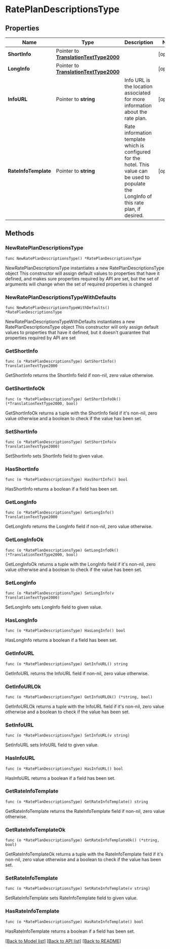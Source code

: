 # RatePlanDescriptionsType

## Properties

Name | Type | Description | Notes
------------ | ------------- | ------------- | -------------
**ShortInfo** | Pointer to [**TranslationTextType2000**](TranslationTextType2000.md) |  | [optional] 
**LongInfo** | Pointer to [**TranslationTextType2000**](TranslationTextType2000.md) |  | [optional] 
**InfoURL** | Pointer to **string** | Info URL is the location associated for more information about the rate plan. | [optional] 
**RateInfoTemplate** | Pointer to **string** | Rate information template which is configured for the hotel. This value can be used to populate the LongInfo of this rate plan, if desired. | [optional] 

## Methods

### NewRatePlanDescriptionsType

`func NewRatePlanDescriptionsType() *RatePlanDescriptionsType`

NewRatePlanDescriptionsType instantiates a new RatePlanDescriptionsType object
This constructor will assign default values to properties that have it defined,
and makes sure properties required by API are set, but the set of arguments
will change when the set of required properties is changed

### NewRatePlanDescriptionsTypeWithDefaults

`func NewRatePlanDescriptionsTypeWithDefaults() *RatePlanDescriptionsType`

NewRatePlanDescriptionsTypeWithDefaults instantiates a new RatePlanDescriptionsType object
This constructor will only assign default values to properties that have it defined,
but it doesn't guarantee that properties required by API are set

### GetShortInfo

`func (o *RatePlanDescriptionsType) GetShortInfo() TranslationTextType2000`

GetShortInfo returns the ShortInfo field if non-nil, zero value otherwise.

### GetShortInfoOk

`func (o *RatePlanDescriptionsType) GetShortInfoOk() (*TranslationTextType2000, bool)`

GetShortInfoOk returns a tuple with the ShortInfo field if it's non-nil, zero value otherwise
and a boolean to check if the value has been set.

### SetShortInfo

`func (o *RatePlanDescriptionsType) SetShortInfo(v TranslationTextType2000)`

SetShortInfo sets ShortInfo field to given value.

### HasShortInfo

`func (o *RatePlanDescriptionsType) HasShortInfo() bool`

HasShortInfo returns a boolean if a field has been set.

### GetLongInfo

`func (o *RatePlanDescriptionsType) GetLongInfo() TranslationTextType2000`

GetLongInfo returns the LongInfo field if non-nil, zero value otherwise.

### GetLongInfoOk

`func (o *RatePlanDescriptionsType) GetLongInfoOk() (*TranslationTextType2000, bool)`

GetLongInfoOk returns a tuple with the LongInfo field if it's non-nil, zero value otherwise
and a boolean to check if the value has been set.

### SetLongInfo

`func (o *RatePlanDescriptionsType) SetLongInfo(v TranslationTextType2000)`

SetLongInfo sets LongInfo field to given value.

### HasLongInfo

`func (o *RatePlanDescriptionsType) HasLongInfo() bool`

HasLongInfo returns a boolean if a field has been set.

### GetInfoURL

`func (o *RatePlanDescriptionsType) GetInfoURL() string`

GetInfoURL returns the InfoURL field if non-nil, zero value otherwise.

### GetInfoURLOk

`func (o *RatePlanDescriptionsType) GetInfoURLOk() (*string, bool)`

GetInfoURLOk returns a tuple with the InfoURL field if it's non-nil, zero value otherwise
and a boolean to check if the value has been set.

### SetInfoURL

`func (o *RatePlanDescriptionsType) SetInfoURL(v string)`

SetInfoURL sets InfoURL field to given value.

### HasInfoURL

`func (o *RatePlanDescriptionsType) HasInfoURL() bool`

HasInfoURL returns a boolean if a field has been set.

### GetRateInfoTemplate

`func (o *RatePlanDescriptionsType) GetRateInfoTemplate() string`

GetRateInfoTemplate returns the RateInfoTemplate field if non-nil, zero value otherwise.

### GetRateInfoTemplateOk

`func (o *RatePlanDescriptionsType) GetRateInfoTemplateOk() (*string, bool)`

GetRateInfoTemplateOk returns a tuple with the RateInfoTemplate field if it's non-nil, zero value otherwise
and a boolean to check if the value has been set.

### SetRateInfoTemplate

`func (o *RatePlanDescriptionsType) SetRateInfoTemplate(v string)`

SetRateInfoTemplate sets RateInfoTemplate field to given value.

### HasRateInfoTemplate

`func (o *RatePlanDescriptionsType) HasRateInfoTemplate() bool`

HasRateInfoTemplate returns a boolean if a field has been set.


[[Back to Model list]](../README.md#documentation-for-models) [[Back to API list]](../README.md#documentation-for-api-endpoints) [[Back to README]](../README.md)


